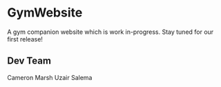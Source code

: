 # GymWebsite
A gym companion website which is work in-progress. Stay tuned for our first release!

## Dev Team
Cameron Marsh
Uzair Salema
